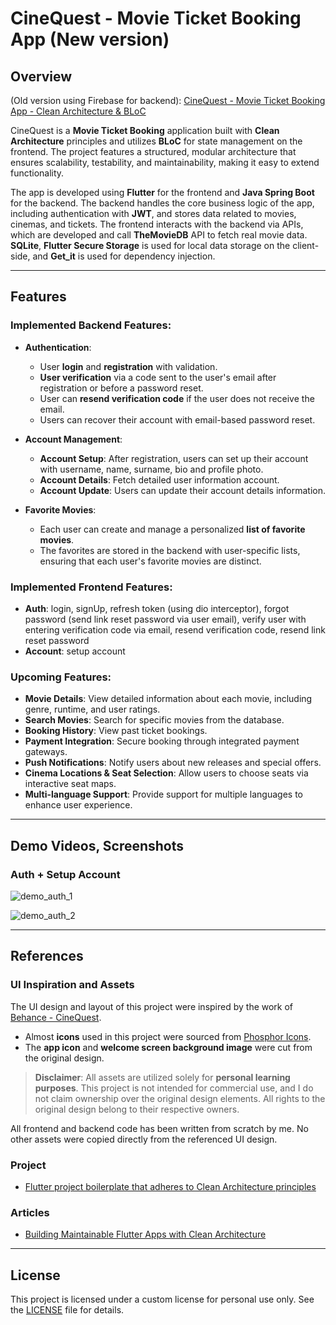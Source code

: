 # CineQuest - Movie Ticket Booking App (New version)

## Overview

(Old version using Firebase for backend): [CineQuest - Movie Ticket Booking App - Clean Architecture & BLoC](https://github.com/NguyenKhaiHoan/hnk_cinequest_movie)

CineQuest is a **Movie Ticket Booking** application built with **Clean Architecture** principles and utilizes **BLoC** for state management on the frontend. The project features a structured, modular architecture that ensures scalability, testability, and maintainability, making it easy to extend functionality.

The app is developed using **Flutter** for the frontend and **Java Spring Boot** for the backend. The backend handles the core business logic of the app, including authentication with **JWT**, and stores data related to movies, cinemas, and tickets. The frontend interacts with the backend via APIs, which are developed and call **TheMovieDB** API to fetch real movie data. **SQLite**, **Flutter Secure Storage** is used for local data storage on the client-side, and **Get_it** is used for dependency injection.

---

## Features

### Implemented Backend Features:

- **Authentication**:
  - User **login** and **registration** with validation.
  - **User verification** via a code sent to the user's email after registration or before a password reset.
  - User can **resend verification code** if the user does not receive the email.
  - Users can recover their account with email-based password reset.

- **Account Management**:
  - **Account Setup**: After registration, users can set up their account with username, name, surname, bio and profile photo.
  - **Account Details**: Fetch detailed user information account.
  - **Account Update**: Users can update their account details information.

- **Favorite Movies**:
  - Each user can create and manage a personalized **list of favorite movies**.
  - The favorites are stored in the backend with user-specific lists, ensuring that each user's favorite movies are distinct.

### Implemented Frontend Features:

- **Auth**: login, signUp, refresh token (using dio interceptor), forgot password (send link reset password via user email), verify user with entering verification code via email, resend verification code, resend link reset password
- **Account**: setup account

### Upcoming Features:

- **Movie Details**: View detailed information about each movie, including genre, runtime, and user ratings.
- **Search Movies**: Search for specific movies from the database.
- **Booking History**: View past ticket bookings.
- **Payment Integration**: Secure booking through integrated payment gateways.
- **Push Notifications**: Notify users about new releases and special offers.
- **Cinema Locations & Seat Selection**: Allow users to choose seats via interactive seat maps.
- **Multi-language Support**: Provide support for multiple languages to enhance user experience.

---

## Demo Videos, Screenshots

### Auth + Setup Account

![demo_auth_1](frontend/assets/demos/demo_auth_1.gif)

![demo_auth_2](frontend/assets/demos/demo_auth_2.gif)

---

## References

### UI Inspiration and Assets

The UI design and layout of this project were inspired by the work of [Behance - CineQuest](https://www.behance.net/gallery/173303277/CineQuest?tracking_source=search_projects_appreciations|movie+ui+mobile+app&l=510). 

- Almost **icons** used in this project were sourced from [Phosphor Icons](https://phosphoricons.com/).
- The **app icon** and **welcome screen background image** were cut from the original design.

> **Disclaimer**: All assets are utilized solely for **personal learning purposes**. This project is not intended for commercial use, and I do not claim ownership over the original design elements. All rights to the original design belong to their respective owners.

All frontend and backend code has been written from scratch by me. No other assets were copied directly from the referenced UI design.

### Project

- [Flutter project boilerplate that adheres to Clean Architecture principles](https://github.com/V0-MVP/flutter-bloc-clean-architecture-boilerplate)

### Articles

- [Building Maintainable Flutter Apps with Clean Architecture](https://medium.com/@mvpcatalyst/building-maintainable-flutter-apps-with-clean-architecture-991305ec1744)

---

## License

This project is licensed under a custom license for personal use only. See the [LICENSE](LICENSE) file for details.
